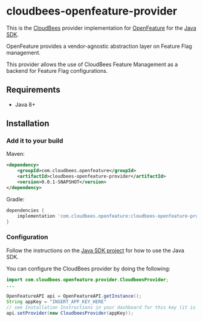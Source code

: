 # cloudbees-openfeature-provider
This is the [CloudBees](https://www.cloudbees.com/products/feature-management) provider implementation for [OpenFeature](https://openfeature.dev/) for the [Java SDK](https://github.com/open-feature/java-sdk).

OpenFeature provides a vendor-agnostic abstraction layer on Feature Flag management.

This provider allows the use of CloudBees Feature Management as a backend for Feature Flag configurations.

## Requirements
- Java 8+

## Installation

### Add it to your build

Maven:
```xml
<dependency>
    <groupId>com.cloudbees.openfeature</groupId>
    <artifactId>cloudbees-openfeature-provider</artifactId>
    <version>0.0.1-SNAPSHOT</version>
</dependency>
```

Gradle:
```groovy
dependencies {
    implementation 'com.cloudbees.openfeature:cloudbees-openfeature-provider:0.0.1-SNAPSHOT'
}
```

### Configuration

Follow the instructions on the [Java SDK project](https://github.com/open-feature/java-sdk) for how to use the Java SDK.

You can configure the CloudBees provider by doing the following:

```java
import com.cloudbees.openfeature.provider.CloudbeesProvider;
...

OpenFeatureAPI api = OpenFeatureAPI.getInstance();
String appKey = "INSERT_APP_KEY_HERE" 
// see Installation Instructions in your dashboard for this key (it is also your environment ID) 
api.setProvider(new CloudbeesProvider(appKey));
```
